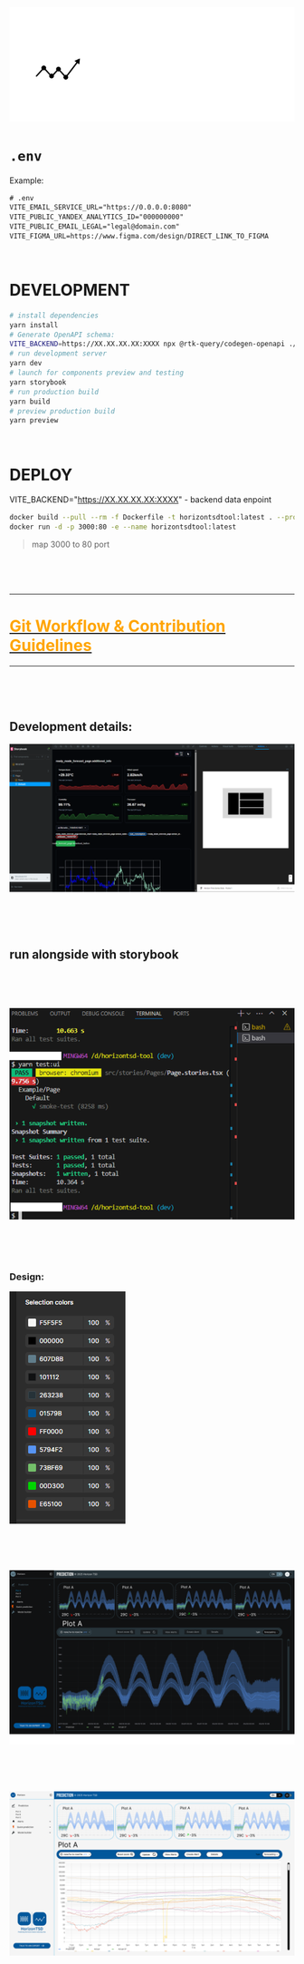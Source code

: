 ![alt text](/readme_materials/logo_line_white.svg "Title")


# `.env`

Example:
```txt
# .env
VITE_EMAIL_SERVICE_URL="https://0.0.0.0:8080"
VITE_PUBLIC_YANDEX_ANALYTICS_ID="000000000"
VITE_PUBLIC_EMAIL_LEGAL="legal@domain.com"
VITE_FIGMA_URL=https://www.figma.com/design/DIRECT_LINK_TO_FIGMA
```

<br/>

# DEVELOPMENT
```bash
# install dependencies
yarn install 
# Generate OpenAPI schema:
VITE_BACKEND=https://XX.XX.XX.XX:XXXX npx @rtk-query/codegen-openapi ./openapi-config.ts
# run development server
yarn dev 
# launch for components preview and testing
yarn storybook 
# run production build
yarn build 
# preview production build
yarn preview 
```

<br/>

# DEPLOY
VITE_BACKEND="https://XX.XX.XX.XX:XXXX" - backend data enpoint
```bash
docker build --pull --rm -f Dockerfile -t horizontsdtool:latest . --progress=plain --build-arg VITE_BACKEND="https://XX.XX.XX.XX:XXXX"
docker run -d -p 3000:80 -e --name horizontsdtool:latest
```

> map 3000 to 80 port

<br/>
<br/>
<br/>

---


# [<span style="color:orange"> Git Workflow & Contribution Guidelines </span>]("./readme_materials/Git_Workflow_and_Contribution_Guidelines.md") 

---

<br/>
<br/>
<br/>

## Development details:


![alt text](/readme_materials/storybook_figma.png "Title")

<br/>
<br/>
<br/>

## run alongside with storybook

<br/>
<br/>
<br/>

![alt text](/readme_materials/storybook_smoke.png "Title")


<br/>
<br/>
<br/>


### Design:

![alt text](/_design/palette.png "Title")

<br/>
<br/>
<br/>

![alt text](/_design/1920w_dark.png "Title")

<br/>
<br/>
<br/>

![alt text](/_design/1920w_light.png "Title")